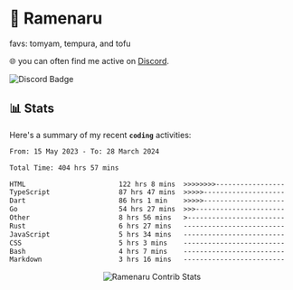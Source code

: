# 🍜 Ramenaru
favs: tomyam, tempura, and tofu

🌐 you can often find me active on [Discord](https://discordapp.com/users/503291004200157185).

![Discord Badge](https://dcbadge.vercel.app/api/shield/503291004200157185)

## 📊 Stats

Here's a summary of my recent **`coding`** activities:

<!--START_SECTION:waka-->

```txt
From: 15 May 2023 - To: 28 March 2024

Total Time: 404 hrs 57 mins

HTML                       122 hrs 8 mins  >>>>>>>>-----------------   30.16 %
TypeScript                 87 hrs 47 mins  >>>>>--------------------   21.68 %
Dart                       86 hrs 1 min    >>>>>--------------------   21.24 %
Go                         54 hrs 27 mins  >>>----------------------   13.45 %
Other                      8 hrs 56 mins   >------------------------   02.21 %
Rust                       6 hrs 27 mins   -------------------------   01.59 %
JavaScript                 5 hrs 34 mins   -------------------------   01.38 %
CSS                        5 hrs 3 mins    -------------------------   01.25 %
Bash                       4 hrs 7 mins    -------------------------   01.02 %
Markdown                   3 hrs 16 mins   -------------------------   00.81 %
```

<!--END_SECTION:waka-->

<div style="text-align: center;">
   <img align="center" src="https://github-readme-streak-stats.herokuapp.com/?user=Ramenaru&theme=dark&card_width=520" alt="Ramenaru Contrib Stats" />
</div>

